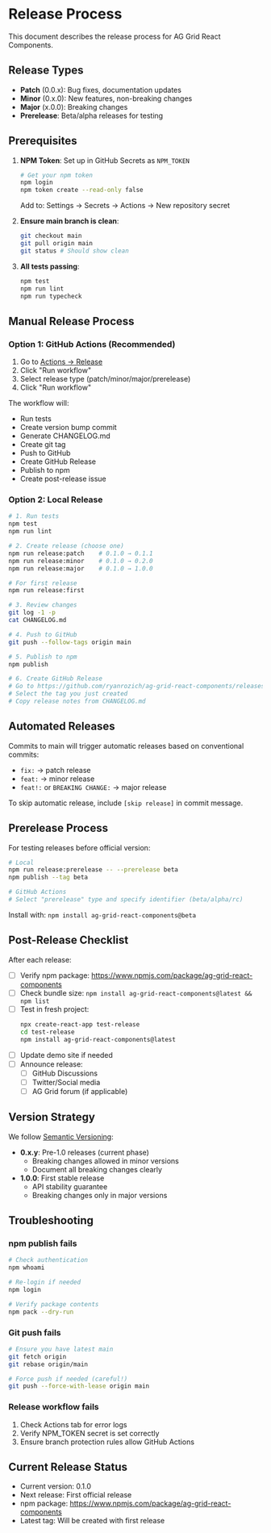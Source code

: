 # Release Process

This document describes the release process for AG Grid React Components.

## Release Types

- **Patch** (0.0.x): Bug fixes, documentation updates
- **Minor** (0.x.0): New features, non-breaking changes
- **Major** (x.0.0): Breaking changes
- **Prerelease**: Beta/alpha releases for testing

## Prerequisites

1. **NPM Token**: Set up in GitHub Secrets as `NPM_TOKEN`

   ```bash
   # Get your npm token
   npm login
   npm token create --read-only false
   ```

   Add to: Settings → Secrets → Actions → New repository secret

2. **Ensure main branch is clean**:

   ```bash
   git checkout main
   git pull origin main
   git status # Should show clean
   ```

3. **All tests passing**:
   ```bash
   npm test
   npm run lint
   npm run typecheck
   ```

## Manual Release Process

### Option 1: GitHub Actions (Recommended)

1. Go to [Actions → Release](https://github.com/ryanrozich/ag-grid-react-components/actions/workflows/release.yml)
2. Click "Run workflow"
3. Select release type (patch/minor/major/prerelease)
4. Click "Run workflow"

The workflow will:

- Run tests
- Create version bump commit
- Generate CHANGELOG.md
- Create git tag
- Push to GitHub
- Create GitHub Release
- Publish to npm
- Create post-release issue

### Option 2: Local Release

```bash
# 1. Run tests
npm test
npm run lint

# 2. Create release (choose one)
npm run release:patch    # 0.1.0 → 0.1.1
npm run release:minor    # 0.1.0 → 0.2.0
npm run release:major    # 0.1.0 → 1.0.0

# For first release
npm run release:first

# 3. Review changes
git log -1 -p
cat CHANGELOG.md

# 4. Push to GitHub
git push --follow-tags origin main

# 5. Publish to npm
npm publish

# 6. Create GitHub Release
# Go to https://github.com/ryanrozich/ag-grid-react-components/releases/new
# Select the tag you just created
# Copy release notes from CHANGELOG.md
```

## Automated Releases

Commits to main will trigger automatic releases based on conventional commits:

- `fix:` → patch release
- `feat:` → minor release
- `feat!:` or `BREAKING CHANGE:` → major release

To skip automatic release, include `[skip release]` in commit message.

## Prerelease Process

For testing releases before official version:

```bash
# Local
npm run release:prerelease -- --prerelease beta
npm publish --tag beta

# GitHub Actions
# Select "prerelease" type and specify identifier (beta/alpha/rc)
```

Install with: `npm install ag-grid-react-components@beta`

## Post-Release Checklist

After each release:

- [ ] Verify npm package: https://www.npmjs.com/package/ag-grid-react-components
- [ ] Check bundle size: `npm install ag-grid-react-components@latest && npm list`
- [ ] Test in fresh project:
  ```bash
  npx create-react-app test-release
  cd test-release
  npm install ag-grid-react-components@latest
  ```
- [ ] Update demo site if needed
- [ ] Announce release:
  - [ ] GitHub Discussions
  - [ ] Twitter/Social media
  - [ ] AG Grid forum (if applicable)

## Version Strategy

We follow [Semantic Versioning](https://semver.org/):

- **0.x.y**: Pre-1.0 releases (current phase)
  - Breaking changes allowed in minor versions
  - Document all breaking changes clearly
- **1.0.0**: First stable release
  - API stability guarantee
  - Breaking changes only in major versions

## Troubleshooting

### npm publish fails

```bash
# Check authentication
npm whoami

# Re-login if needed
npm login

# Verify package contents
npm pack --dry-run
```

### Git push fails

```bash
# Ensure you have latest main
git fetch origin
git rebase origin/main

# Force push if needed (careful!)
git push --force-with-lease origin main
```

### Release workflow fails

1. Check Actions tab for error logs
2. Verify NPM_TOKEN secret is set correctly
3. Ensure branch protection rules allow GitHub Actions

## Current Release Status

- Current version: 0.1.0
- Next release: First official release
- npm package: https://www.npmjs.com/package/ag-grid-react-components
- Latest tag: Will be created with first release
